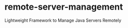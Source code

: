 remote-server-management
========================

Lightweight Framework to Manage Java Servers Remotely